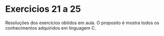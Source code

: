 # Exercicios 21 a 25
Resoluções dos exercícios obtidos em aula. O proposito é mostra todos os conhecimentos adquiridos em linguagem C.
